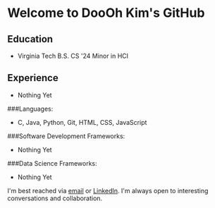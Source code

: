 # Welcome to DooOh Kim's GitHub

## Education
* Virginia Tech B.S. CS '24 Minor in HCI

## Experience
* Nothing Yet

###Languages:
* C, Java, Python, Git, HTML, CSS, JavaScript

###Software Development Frameworks:
* Nothing Yet

###Data Science Frameworks:
* Nothing Yet

I'm best reached via [email](doooh98@gmail.com) or [LinkedIn](https://www.linkedin.com/in/discord). I'm always open to interesting conversations and collaboration.


